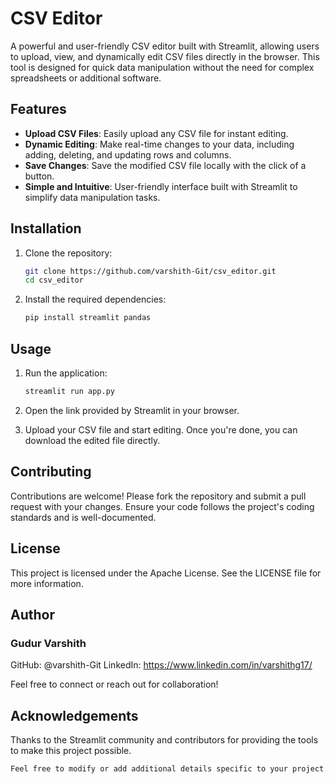 # CSV Editor

A powerful and user-friendly CSV editor built with Streamlit, allowing users to upload, view, and dynamically edit CSV files directly in the browser. This tool is designed for quick data manipulation without the need for complex spreadsheets or additional software.

## Features

- **Upload CSV Files**: Easily upload any CSV file for instant editing.
- **Dynamic Editing**: Make real-time changes to your data, including adding, deleting, and updating rows and columns.
- **Save Changes**: Save the modified CSV file locally with the click of a button.
- **Simple and Intuitive**: User-friendly interface built with Streamlit to simplify data manipulation tasks.

## Installation

1. Clone the repository:

   ```bash
   git clone https://github.com/varshith-Git/csv_editor.git
   cd csv_editor
   
2. Install the required dependencies:

   ```bash
   pip install streamlit pandas

## Usage
   
1. Run the application:

   ```bash
   streamlit run app.py
   
2. Open the link provided by Streamlit in your browser.

3. Upload your CSV file and start editing. Once you're done, you can download the edited file directly.

## Contributing
Contributions are welcome! Please fork the repository and submit a pull request with your changes. Ensure your code follows the project's coding standards and is well-documented.

## License
This project is licensed under the Apache License. See the LICENSE file for more information.

## Author
### Gudur Varshith
GitHub: @varshith-Git
LinkedIn: https://www.linkedin.com/in/varshithg17/

Feel free to connect or reach out for collaboration!

## Acknowledgements
Thanks to the Streamlit community and contributors for providing the tools to make this project possible.

   ```bash
   Feel free to modify or add additional details specific to your project. Let me know if you need any changes!







